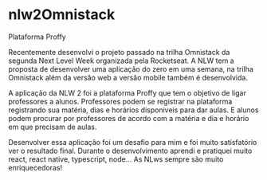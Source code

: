 # nlw2Omnistack
Plataforma Proffy

Recentemente desenvolvi o projeto passado na trilha Omnistack da segunda Next Level Week organizada pela Rocketseat.
A NLW tem a proposta de desenvolver uma aplicação do zero em uma semana, na trilha Omnistack além da versão web a versão mobile também é desenvolvida.

A aplicação da NLW 2 foi a plataforma Proffy que tem o objetivo de ligar professores a alunos.
Professores podem se registrar na plataforma registrando sua matéria, dias e horários disponiveis para dar aulas.
E alunos podem procurar por professores de acordo com a matéria e dia e horário em que precisam de aulas.

Desenvolver essa aplicação foi um desafio para mim e foi muito satisfatório ver o resultado final.
Durante o desenvolvimento aprendi e pratiquei muito react, react native, typescript, node...
As NLws sempre são muito enriquecedoras!
